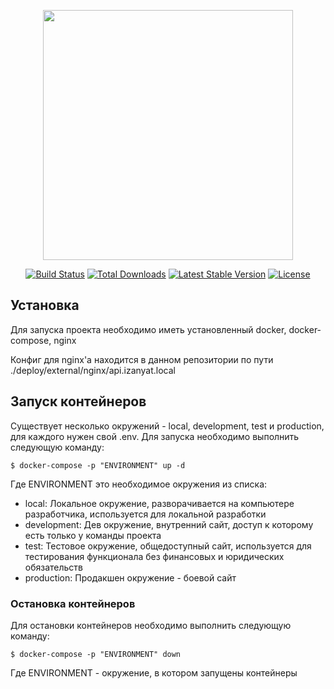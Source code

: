<p align="center"><a href="https://laravel.com" target="_blank"><img src="https://raw.githubusercontent.com/laravel/art/master/logo-lockup/5%20SVG/2%20CMYK/1%20Full%20Color/laravel-logolockup-cmyk-red.svg" width="400"></a></p>

<p align="center">
<a href="https://travis-ci.org/laravel/framework"><img src="https://travis-ci.org/laravel/framework.svg" alt="Build Status"></a>
<a href="https://packagist.org/packages/laravel/framework"><img src="https://img.shields.io/packagist/dt/laravel/framework" alt="Total Downloads"></a>
<a href="https://packagist.org/packages/laravel/framework"><img src="https://img.shields.io/packagist/v/laravel/framework" alt="Latest Stable Version"></a>
<a href="https://packagist.org/packages/laravel/framework"><img src="https://img.shields.io/packagist/l/laravel/framework" alt="License"></a>
</p>

## Установка
Для запуска проекта необходимо иметь установленный docker, docker-compose, nginx

Конфиг для nginx'a находится в данном репозитории по пути ./deploy/external/nginx/api.izanyat.local

## Запуск контейнеров
Существует несколько окружений - local, development, test и production, для каждого нужен свой .env. 
Для запуска необходимо выполнить следующую команду:

```shell
$ docker-compose -p "ENVIRONMENT" up -d
```

Где ENVIRONMENT это необходимое окружения из списка:

- local: Локальное окружение, разворачивается на компьютере разработчика, используется для локальной разработки 
- development: Дев окружение, внутренний сайт, доступ к которому есть только у команды проекта
- test: Тестовое окружение, общедоступный сайт, используется для тестирования функционала без финансовых и юридических обязательств
- production: Продакшен окружение - боевой сайт

### Остановка контейнеров
Для остановки контейнеров необходимо выполнить следующую команду:

```shell
$ docker-compose -p "ENVIRONMENT" down
```
Где ENVIRONMENT - окружение, в котором запущены контейнеры
